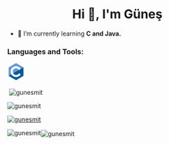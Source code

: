 <h1 align="center">Hi 👋, I'm Güneş</h1>

- 🌱 I’m currently learning **C and Java.**

<p align="left">
</p>

<h3 align="left">Languages and Tools:</h3>
<p align="left"> <a href="https://www.cprogramming.com/" target="_blank" rel="noreferrer"> <img src="https://raw.githubusercontent.com/devicons/devicon/master/icons/c/c-original.svg" alt="c" width="40" height="40"/> </a> </p>

<p>&nbsp;<img align="center" src="https://github-readme-stats.vercel.app/api?username=gunesmit&show_icons=true&locale=en" alt="gunesmit" /></p>


<p align="left"> <img src="https://komarev.com/ghpvc/?username=gunesmit&label=Profile%20views&color=0e75b6&style=flat" alt="gunesmit" /> </p>

<p align="left"> <a href="https://github.com/ryo-ma/github-profile-trophy"><img src="https://github-profile-trophy.vercel.app/?username=gunesmit" alt="gunesmit" /></a> </p>


<p><img align="left" src="https://github-readme-stats.vercel.app/api/top-langs?username=gunesmit&show_icons=true&locale=en&layout=compact" alt="gunesmit" /></p>


<p><img align="center" src="https://github-readme-streak-stats.herokuapp.com/?user=gunesmit&" alt="gunesmit" /></p>

